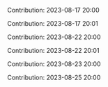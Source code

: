 Contribution: 2023-08-17 20:00

Contribution: 2023-08-17 20:01

Contribution: 2023-08-22 20:00

Contribution: 2023-08-22 20:01

Contribution: 2023-08-23 20:00

Contribution: 2023-08-25 20:00

